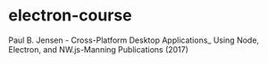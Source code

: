 # electron-course
Paul B. Jensen - Cross-Platform Desktop Applications_ Using Node, Electron, and NW.js-Manning Publications (2017)

